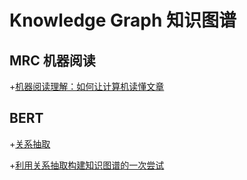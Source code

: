 # Knowledge Graph 知识图谱

## MRC 机器阅读

+[机器阅读理解：如何让计算机读懂文章](https://zhuanlan.zhihu.com/p/56981110?from_voters_page=true)

## BERT

+[关系抽取](https://blog.csdn.net/weixin_42001089/article/details/97657149)

+[利用关系抽取构建知识图谱的一次尝试](https://www.jianshu.com/p/9d33520f2a68)

